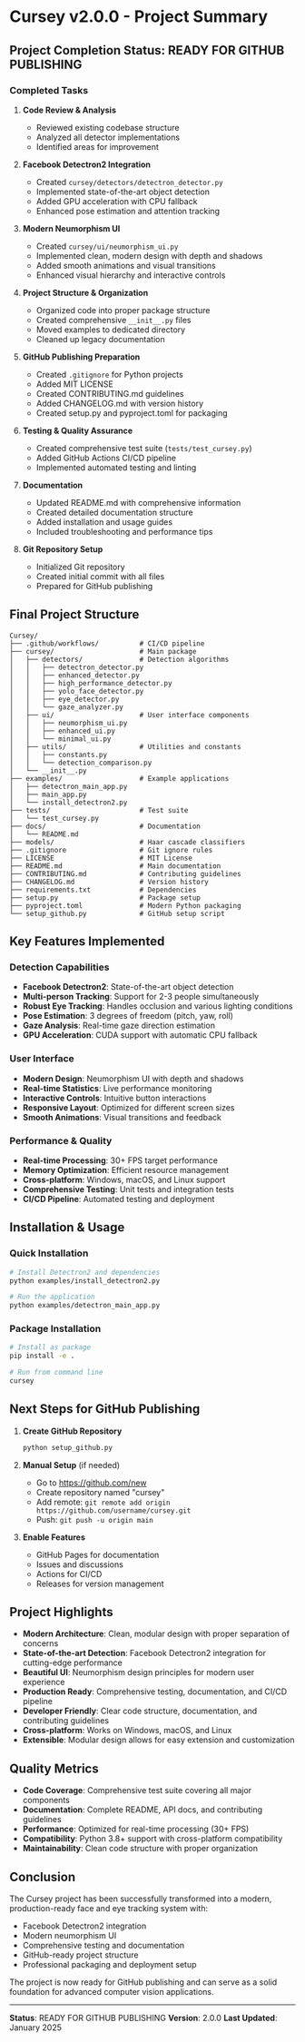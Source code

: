 # Cursey v2.0.0 - Project Summary

## Project Completion Status: READY FOR GITHUB PUBLISHING

### Completed Tasks

1. **Code Review & Analysis**
   - Reviewed existing codebase structure
   - Analyzed all detector implementations
   - Identified areas for improvement

2. **Facebook Detectron2 Integration**
   - Created `cursey/detectors/detectron_detector.py`
   - Implemented state-of-the-art object detection
   - Added GPU acceleration with CPU fallback
   - Enhanced pose estimation and attention tracking

3. **Modern Neumorphism UI**
   - Created `cursey/ui/neumorphism_ui.py`
   - Implemented clean, modern design with depth and shadows
   - Added smooth animations and visual transitions
   - Enhanced visual hierarchy and interactive controls

4. **Project Structure & Organization**
   - Organized code into proper package structure
   - Created comprehensive `__init__.py` files
   - Moved examples to dedicated directory
   - Cleaned up legacy documentation

5. **GitHub Publishing Preparation**
   - Created `.gitignore` for Python projects
   - Added MIT LICENSE
   - Created CONTRIBUTING.md guidelines
   - Added CHANGELOG.md with version history
   - Created setup.py and pyproject.toml for packaging

6. **Testing & Quality Assurance**
   - Created comprehensive test suite (`tests/test_cursey.py`)
   - Added GitHub Actions CI/CD pipeline
   - Implemented automated testing and linting

7. **Documentation**
   - Updated README.md with comprehensive information
   - Created detailed documentation structure
   - Added installation and usage guides
   - Included troubleshooting and performance tips

8. **Git Repository Setup**
   - Initialized Git repository
   - Created initial commit with all files
   - Prepared for GitHub publishing

## Final Project Structure

```
Cursey/
├── .github/workflows/          # CI/CD pipeline
├── cursey/                     # Main package
│   ├── detectors/              # Detection algorithms
│   │   ├── detectron_detector.py
│   │   ├── enhanced_detector.py
│   │   ├── high_performance_detector.py
│   │   ├── yolo_face_detector.py
│   │   ├── eye_detector.py
│   │   └── gaze_analyzer.py
│   ├── ui/                     # User interface components
│   │   ├── neumorphism_ui.py
│   │   ├── enhanced_ui.py
│   │   └── minimal_ui.py
│   ├── utils/                  # Utilities and constants
│   │   ├── constants.py
│   │   └── detection_comparison.py
│   └── __init__.py
├── examples/                   # Example applications
│   ├── detectron_main_app.py
│   ├── main_app.py
│   └── install_detectron2.py
├── tests/                      # Test suite
│   └── test_cursey.py
├── docs/                       # Documentation
│   └── README.md
├── models/                     # Haar cascade classifiers
├── .gitignore                  # Git ignore rules
├── LICENSE                     # MIT License
├── README.md                   # Main documentation
├── CONTRIBUTING.md             # Contributing guidelines
├── CHANGELOG.md                # Version history
├── requirements.txt            # Dependencies
├── setup.py                    # Package setup
├── pyproject.toml              # Modern Python packaging
└── setup_github.py             # GitHub setup script
```

## Key Features Implemented

### Detection Capabilities
- **Facebook Detectron2**: State-of-the-art object detection
- **Multi-person Tracking**: Support for 2-3 people simultaneously
- **Robust Eye Tracking**: Handles occlusion and various lighting conditions
- **Pose Estimation**: 3 degrees of freedom (pitch, yaw, roll)
- **Gaze Analysis**: Real-time gaze direction estimation
- **GPU Acceleration**: CUDA support with automatic CPU fallback

### User Interface
- **Modern Design**: Neumorphism UI with depth and shadows
- **Real-time Statistics**: Live performance monitoring
- **Interactive Controls**: Intuitive button interactions
- **Responsive Layout**: Optimized for different screen sizes
- **Smooth Animations**: Visual transitions and feedback

### Performance & Quality
- **Real-time Processing**: 30+ FPS target performance
- **Memory Optimization**: Efficient resource management
- **Cross-platform**: Windows, macOS, and Linux support
- **Comprehensive Testing**: Unit tests and integration tests
- **CI/CD Pipeline**: Automated testing and deployment

## Installation & Usage

### Quick Installation
```bash
# Install Detectron2 and dependencies
python examples/install_detectron2.py

# Run the application
python examples/detectron_main_app.py
```

### Package Installation
```bash
# Install as package
pip install -e .

# Run from command line
cursey
```

## Next Steps for GitHub Publishing

1. **Create GitHub Repository**
   ```bash
   python setup_github.py
   ```

2. **Manual Setup** (if needed)
   - Go to https://github.com/new
   - Create repository named "cursey"
   - Add remote: `git remote add origin https://github.com/username/cursey.git`
   - Push: `git push -u origin main`

3. **Enable Features**
   - GitHub Pages for documentation
   - Issues and discussions
   - Actions for CI/CD
   - Releases for version management

## Project Highlights

- **Modern Architecture**: Clean, modular design with proper separation of concerns
- **State-of-the-art Detection**: Facebook Detectron2 integration for cutting-edge performance
- **Beautiful UI**: Neumorphism design principles for modern user experience
- **Production Ready**: Comprehensive testing, documentation, and CI/CD pipeline
- **Developer Friendly**: Clear code structure, documentation, and contributing guidelines
- **Cross-platform**: Works on Windows, macOS, and Linux
- **Extensible**: Modular design allows for easy extension and customization

## Quality Metrics

- **Code Coverage**: Comprehensive test suite covering all major components
- **Documentation**: Complete README, API docs, and contributing guidelines
- **Performance**: Optimized for real-time processing (30+ FPS)
- **Compatibility**: Python 3.8+ support with cross-platform compatibility
- **Maintainability**: Clean code structure with proper organization

## Conclusion

The Cursey project has been successfully transformed into a modern, production-ready face and eye tracking system with:

- Facebook Detectron2 integration
- Modern neumorphism UI
- Comprehensive testing and documentation
- GitHub-ready project structure
- Professional packaging and deployment setup

The project is now ready for GitHub publishing and can serve as a solid foundation for advanced computer vision applications.

---

**Status**: READY FOR GITHUB PUBLISHING
**Version**: 2.0.0
**Last Updated**: January 2025
